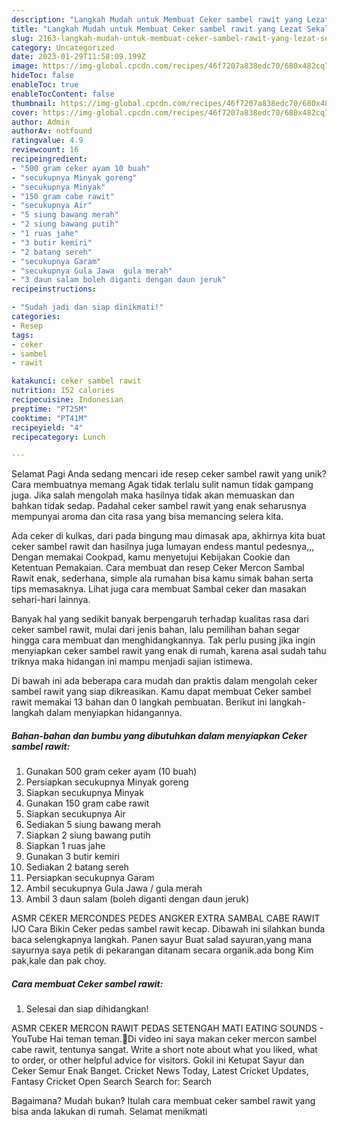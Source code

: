 ```yaml
---
description: "Langkah Mudah untuk Membuat Ceker sambel rawit yang Lezat Sekali, Mengugah Selera"
title: "Langkah Mudah untuk Membuat Ceker sambel rawit yang Lezat Sekali, Mengugah Selera"
slug: 2163-langkah-mudah-untuk-membuat-ceker-sambel-rawit-yang-lezat-sekali-mengugah-selera
category: Uncategorized
date: 2023-01-29T11:58:09.199Z
image: https://img-global.cpcdn.com/recipes/46f7207a838edc70/680x482cq70/ceker-sambel-rawit-foto-resep-utama.jpg
hideToc: false
enableToc: true
enableTocContent: false
thumbnail: https://img-global.cpcdn.com/recipes/46f7207a838edc70/680x482cq70/ceker-sambel-rawit-foto-resep-utama.jpg
cover: https://img-global.cpcdn.com/recipes/46f7207a838edc70/680x482cq70/ceker-sambel-rawit-foto-resep-utama.jpg
author: Admin
authorAv: notfound
ratingvalue: 4.9
reviewcount: 16
recipeingredient:
- "500 gram ceker ayam 10 buah"
- "secukupnya Minyak goreng"
- "secukupnya Minyak"
- "150 gram cabe rawit"
- "secukupnya Air"
- "5 siung bawang merah"
- "2 siung bawang putih"
- "1 ruas jahe"
- "3 butir kemiri"
- "2 batang sereh"
- "secukupnya Garam"
- "secukupnya Gula Jawa  gula merah"
- "3 daun salam boleh diganti dengan daun jeruk"
recipeinstructions:

- "Sudah jadi dan siap dinikmati!"
categories:
- Resep
tags:
- ceker
- sambel
- rawit

katakunci: ceker sambel rawit 
nutrition: 152 calories
recipecuisine: Indonesian
preptime: "PT25M"
cooktime: "PT41M"
recipeyield: "4"
recipecategory: Lunch

---
```



Selamat Pagi Anda sedang mencari ide resep ceker sambel rawit yang unik? Cara membuatnya memang Agak tidak terlalu sulit namun tidak gampang juga. Jika salah mengolah maka hasilnya tidak akan memuaskan dan bahkan tidak sedap. Padahal ceker sambel rawit yang enak seharusnya mempunyai aroma dan cita rasa yang bisa memancing selera kita.


Ada ceker di kulkas, dari pada bingung mau dimasak apa, akhirnya kita buat ceker sambel rawit dan hasilnya juga lumayan endess mantul pedesnya,,, Dengan memakai Cookpad, kamu menyetujui Kebijakan Cookie dan Ketentuan Pemakaian. Cara membuat dan resep Ceker Mercon Sambal Rawit enak, sederhana, simple ala rumahan bisa kamu simak bahan serta tips memasaknya. Lihat juga cara membuat Sambal ceker dan masakan sehari-hari lainnya.

Banyak hal yang sedikit banyak berpengaruh terhadap kualitas rasa dari ceker sambel rawit, mulai dari jenis bahan, lalu pemilihan bahan segar hingga cara membuat dan menghidangkannya. Tak perlu pusing jika ingin menyiapkan ceker sambel rawit yang enak di rumah, karena asal sudah tahu triknya maka hidangan ini mampu menjadi sajian istimewa.


Di bawah ini ada beberapa cara mudah dan praktis dalam mengolah ceker sambel rawit yang siap dikreasikan. Kamu dapat membuat Ceker sambel rawit memakai 13 bahan dan 0 langkah pembuatan. Berikut ini langkah-langkah dalam menyiapkan hidangannya.

<!--inarticleads1-->

##### Bahan-bahan dan bumbu yang dibutuhkan dalam menyiapkan Ceker sambel rawit:

1. Gunakan 500 gram ceker ayam (10 buah)
1. Persiapkan secukupnya Minyak goreng
1. Siapkan secukupnya Minyak
1. Gunakan 150 gram cabe rawit
1. Siapkan secukupnya Air
1. Sediakan 5 siung bawang merah
1. Siapkan 2 siung bawang putih
1. Siapkan 1 ruas jahe
1. Gunakan 3 butir kemiri
1. Sediakan 2 batang sereh
1. Persiapkan secukupnya Garam
1. Ambil secukupnya Gula Jawa / gula merah
1. Ambil 3 daun salam (boleh diganti dengan daun jeruk)


ASMR CEKER MERCONDES PEDES ANGKER EXTRA SAMBAL CABE RAWIT IJO Cara Bikin Ceker pedas sambel rawit kecap. Dibawah ini silahkan bunda baca selengkapnya langkah. Panen sayur Buat salad sayuran,yang mana sayurnya saya petik di pekarangan ditanam secara organik.ada bong Kim pak,kale dan pak choy. 

<!--inarticleads2-->

##### Cara membuat Ceker sambel rawit:


1. Selesai dan siap dihidangkan!

ASMR CEKER MERCON RAWIT PEDAS SETENGAH MATI EATING SOUNDS - YouTube Hai teman teman.🙋Di video ini saya makan ceker mercon sambel cabe rawit, tentunya sangat. Write a short note about what you liked, what to order, or other helpful advice for visitors. Gokil ini Ketupat Sayur dan Ceker Semur Enak Banget. Cricket News Today, Latest Cricket Updates, Fantasy Cricket Open Search Search for: Search 

Bagaimana? Mudah bukan? Itulah cara membuat ceker sambel rawit yang bisa anda lakukan di rumah. Selamat menikmati
